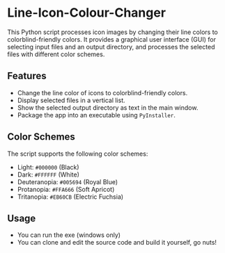# Line-Icon-Colour-Changer

This Python script processes icon images by changing their line colors to colorblind-friendly colors. It provides a graphical user interface (GUI) for selecting input files and an output directory, and processes the selected files with different color schemes.

## Features

- Change the line color of icons to colorblind-friendly colors.
- Display selected files in a vertical list.
- Show the selected output directory as text in the main window.
- Package the app into an executable using `PyInstaller`.

## Color Schemes

The script supports the following color schemes:

- Light: `#000000` (Black)
- Dark: `#FFFFFF` (White)
- Deuteranopia: `#005694` (Royal Blue)
- Protanopia: `#FFA666` (Soft Apricot)
- Tritanopia: `#EB60CB` (Electric Fuchsia)

## Usage
- You can run the exe (windows only)
- You can clone and edit the source code and build it yourself, go nuts!
